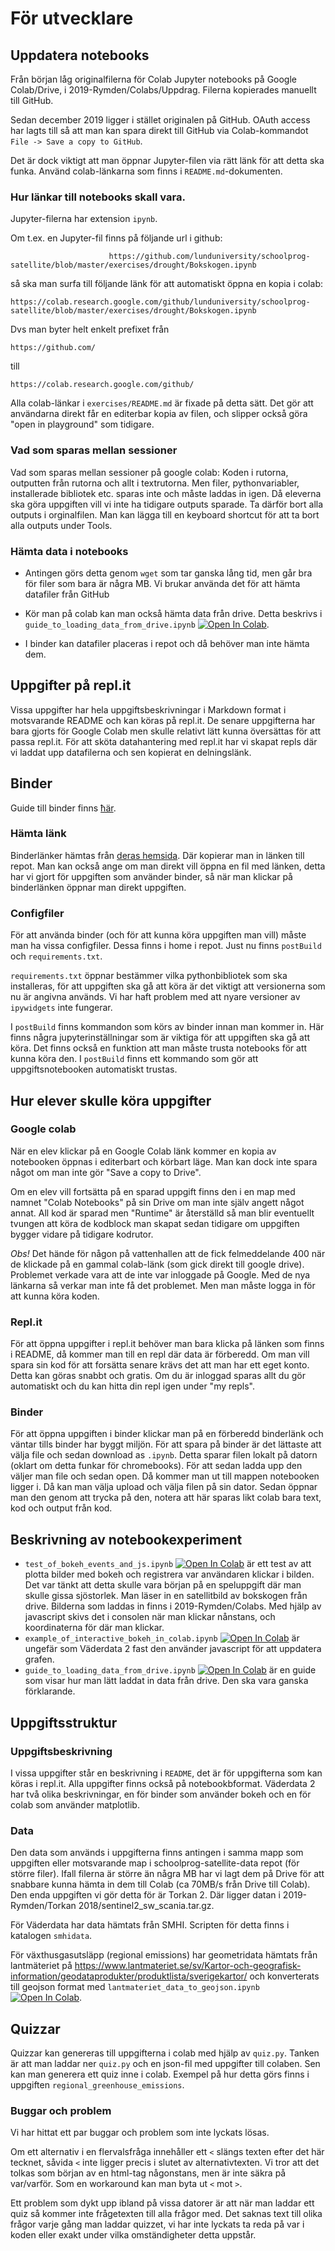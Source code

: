 # För utvecklare

## Uppdatera notebooks
Från början låg originalfilerna för Colab Jupyter notebooks på Google Colab/Drive, i 2019-Rymden/Colabs/Uppdrag. Filerna kopierades manuellt till GitHub.

Sedan december 2019 ligger i stället originalen på GitHub. OAuth access har lagts till så att man kan spara direkt till GitHub via Colab-kommandot `File -> Save a copy to GitHub`.

Det är dock viktigt att man öppnar Jupyter-filen via rätt länk för att detta ska funka. Använd colab-länkarna som finns i `README.md`-dokumenten.

### Hur länkar till notebooks skall vara.

Jupyter-filerna har extension `ipynb`.

Om t.ex. en Jupyter-fil finns på följande url i github:
```
                      https://github.com/lunduniversity/schoolprog-satellite/blob/master/exercises/drought/Bokskogen.ipynb
```
så ska man surfa till följande länk för att automatiskt öppna en kopia i colab:
```
https://colab.research.google.com/github/lunduniversity/schoolprog-satellite/blob/master/exercises/drought/Bokskogen.ipynb
```
Dvs man byter helt enkelt prefixet från

```
https://github.com/
```
till
```
https://colab.research.google.com/github/
```

Alla colab-länkar i `exercises/README.md` är fixade på detta sätt. Det gör att användarna direkt får en editerbar kopia av filen, och slipper också göra "open in playground" som tidigare.

### Vad som sparas mellan sessioner
Vad som sparas mellan sessioner på google colab: Koden i rutorna, outputten från rutorna och allt i textrutorna. Men filer, pythonvariabler, installerade bibliotek etc. sparas inte och måste laddas in igen. Då eleverna ska göra uppgiften vill vi inte ha tidigare outputs sparade. Ta därför bort alla outputs i orginalfilen. Man kan lägga till en keyboard shortcut för att ta bort alla outputs under Tools.

### Hämta data i notebooks
- Antingen görs detta genom `wget` som tar ganska lång tid, men går bra för filer som bara är några MB. Vi brukar använda det för att hämta datafiler från GitHub

- Kör man på colab kan man också hämta data från drive. Detta beskrivs i `guide_to_loading_data_from_drive.ipynb` [![Open In Colab](https://colab.research.google.com/assets/colab-badge.svg)](https://colab.research.google.com/github/lunduniversity/schoolprog-satellite/blob/master/for_developers/guide_to_loading_data_from_drive.ipynb).
- I binder kan datafiler placeras i repot och då behöver man inte hämta dem.

## Uppgifter på repl.it

Vissa uppgifter har hela uppgiftsbeskrivningar i Markdown format i motsvarande README och kan köras på repl.it. De senare uppgifterna har bara gjorts för Google Colab men skulle relativt lätt kunna översättas för att passa repl.it. För att sköta datahantering med repl.it har vi skapat repls där vi laddat upp datafilerna och sen kopierat en delningslänk.

## Binder

Guide till binder finns [ħär](https://mybinder.readthedocs.io/en/latest/introduction.html).

### Hämta länk
Binderlänker hämtas från [deras hemsida](https://gke.mybinder.org/). Där kopierar man in länken till repot. Man kan också ange om man direkt vill öppna en fil med länken, detta har vi gjort för uppgiften som använder binder, så när man klickar på binderlänken öppnar man direkt uppgiften.

### Configfiler

För att använda binder (och för att kunna köra uppgiften man vill) måste man ha vissa configfiler. Dessa finns i home i repot. Just nu finns `postBuild` och `requirements.txt`.

`requirements.txt` öppnar bestämmer vilka pythonbibliotek som ska installeras, för att uppgiften ska gå att köra är det viktigt att versionerna som nu är angivna används. Vi har haft problem med att nyare versioner av `ipywidgets` inte fungerar.

I `postBuild` finns kommandon som körs av binder innan man kommer in. Här finns några jupyterinställningar som är viktiga för att uppgiften ska gå att köra. Det finns också en funktion att man måste trusta notebooks för att kunna köra den. I `postBuild` finns ett kommando som gör att uppgiftsnotebooken automatiskt trustas.  

## Hur elever skulle köra uppgifter

### Google colab

När en elev klickar på en Google Colab länk kommer en kopia av notebooken öppnas i editerbart och körbart läge. Man kan dock inte spara något om man inte gör "Save a copy to Drive".

Om en elev vill fortsätta på en sparad uppgift finns den i en map med namnet "Colab Notebooks" på sin Drive om man inte själv angett något annat. All kod är sparad men "Runtime" är återställd så man blir eventuellt tvungen att köra de kodblock man skapat sedan tidigare om uppgiften bygger vidare på tidigare kodrutor.

*Obs!* Det hände för någon på vattenhallen att de fick felmeddelande 400 när de klickade på en gammal colab-länk (som gick direkt till google drive). Problemet verkade vara att de inte var inloggade på Google. Med de nya länkarna så verkar man inte få det problemet. Men man måste logga in för att kunna köra koden.


### Repl.it

För att öppna uppgifter i repl.it behöver man bara klicka på länken som finns i README, då kommer man till en repl där data är förberedd. Om man vill spara sin kod för att forsätta senare krävs det att man har ett eget konto. Detta kan göras snabbt och gratis. Om du är inloggad sparas allt du gör automatiskt och du kan hitta din repl igen under "my repls".

### Binder
För att öppna uppgiften i binder klickar man på en förberedd binderlänk och väntar tills binder har byggt miljön. För att spara på binder är det lättaste att välja file och sedan download as `.ipynb`. Detta sparar filen lokalt på datorn (oklart om detta funkar för chromebooks). För att sedan ladda upp den väljer man file och sedan open. Då kommer man ut till mappen notebooken ligger i. Då kan man välja upload och välja filen på sin dator. Sedan öppnar man den genom att trycka på den, notera att här sparas likt colab bara text, kod och output från kod.


## Beskrivning av notebookexperiment

- `test_of_bokeh_events_and_js.ipynb` [![Open In Colab](https://colab.research.google.com/assets/colab-badge.svg)](https://colab.research.google.com/github/lunduniversity/schoolprog-satellite/blob/master/for_developers/test_of_bokeh_events_and_js.ipynb) är ett test av att plotta bilder med bokeh och registrera var användaren klickar i bilden. Det var tänkt att detta skulle vara början på en speluppgift där man skulle gissa sjöstorlek. Man läser in en satellitbild av bokskogen från drive. Bilderna som laddas in finns i 2019-Rymden/Colabs. Med hjälp av javascript skivs det i consolen när man klickar nånstans, och koordinaterna för där man klickar.
- `example_of_interactive_bokeh_in_colab.ipynb` [![Open In Colab](https://colab.research.google.com/assets/colab-badge.svg)](https://colab.research.google.com/github/lunduniversity/schoolprog-satellite/blob/master/for_developers/example_of_interactive_bokeh_in_colab.ipynb) är ungefär som Väderdata 2 fast den använder javascript för att uppdatera grafen.
- `guide_to_loading_data_from_drive.ipynb` [![Open In Colab](https://colab.research.google.com/assets/colab-badge.svg)](https://colab.research.google.com/github/lunduniversity/schoolprog-satellite/blob/master/for_developers/guide_to_loading_data_from_drive.ipynb) är en guide som visar hur man lätt laddat in data från drive. Den ska vara ganska förklarande.

## Uppgiftsstruktur

### Uppgiftsbeskrivning
I vissa uppgifter står en beskrivning i `README`, det är för uppgifterna som kan köras i repl.it. Alla uppgifter finns också på notebookbformat. Väderdata 2 har två olika beskrivningar, en för binder som använder bokeh och en för colab som använder matplotlib.


### Data
Den data som används i uppgifterna finns antingen i samma mapp som uppgiften eller motsvarande map i schoolprog-satellite-data repot (för större filer). Ifall filerna är större än några MB har vi lagt dem på Drive för att snabbare kunna hämta in dem till Colab (ca 70MB/s från Drive till Colab). Den enda uppgiften vi gör detta för är Torkan 2. Där ligger datan i 2019-Rymden/Torkan 2018/sentinel2_sw_scania.tar.gz.

För Väderdata har data hämtats från SMHI. Scripten för detta finns i katalogen `smhidata`.

För växthusgasutsläpp (regional emissions) har geometridata hämtats från lantmäteriet på https://www.lantmateriet.se/sv/Kartor-och-geografisk-information/geodataprodukter/produktlista/sverigekartor/ och konverterats till geojson format med `lantmateriet_data_to_geojson.ipynb` [![Open In Colab](https://colab.research.google.com/assets/colab-badge.svg)](https://colab.research.google.com/github/lunduniversity/schoolprog-satellite/blob/master/for_developers/lantmateriet_data_to_geojson.ipynb).

## Quizzar
Quizzar kan genereras till uppgifterna i colab med hjälp av `quiz.py`. Tanken är att man laddar ner `quiz.py` och en json-fil med uppgifter till colaben. Sen kan man generera ett quiz inne i colab. Exempel på hur detta görs finns i uppgiften `regional_greenhouse_emissions`.

### Buggar och problem
Vi har hittat ett par buggar och problem som inte lyckats lösas.

Om ett alternativ i en flervalsfråga innehåller ett `<` slängs texten efter det här tecknet, såvida `<` inte ligger precis i slutet av alternativtexten. Vi tror att det tolkas som början av en html-tag någonstans, men är inte säkra på var/varför. Som en workaround kan man byta ut `<` mot `>`.

Ett problem som dykt upp ibland på vissa datorer är att när man laddar ett quiz så kommer inte frågetexten till alla frågor med. Det saknas text till olika frågor varje gång man laddar quizzet, vi har inte lyckats ta reda på var i koden eller exakt under vilka omständigheter detta uppstår.
